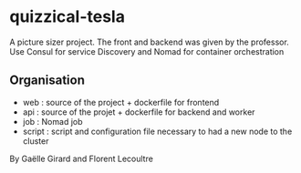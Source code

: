 # quizzical-tesla
A picture sizer project. The front and backend was given by the professor. 
Use Consul for service Discovery and Nomad for container orchestration

## Organisation
- web : source of the project + dockerfile for frontend
- api : source of the projet + dockerfile for backend and worker 
- job : Nomad job
- script : script and configuration file necessary to had a new node to the cluster

By Gaëlle Girard and Florent Lecoultre
